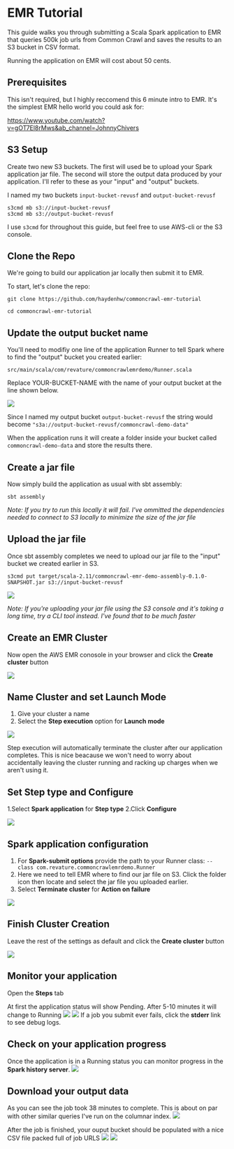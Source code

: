 # EMR Tutorial
This guide walks you through submitting a Scala Spark application to EMR that queries 500k job urls from Common Crawl and saves the results to an S3 bucket in CSV format.

Running the application on EMR will cost about 50 cents.

## Prerequisites
This isn't required, but I highly reccomend this 6 minute intro to EMR. It's the simplest EMR hello world you could ask for:

https://www.youtube.com/watch?v=gOT7El8rMws&ab_channel=JohnnyChivers

## S3 Setup
Create two new S3 buckets.
The first will used be to upload your Spark application jar file. 
The second will store the output data produced by your application.
I'll refer to these as your "input" and "output" buckets.

I named my two buckets `input-bucket-revusf` and `output-bucket-revusf`

```shell
s3cmd mb s3://input-bucket-revusf
s3cmd mb s3://output-bucket-revusf
```

I use `s3cmd` for throughout this guide, but feel free to use AWS-cli or the S3 console.

## Clone the Repo
We're going to build our application jar locally then submit it to EMR. 

To start, let's clone the repo:

```shell
git clone https://github.com/haydenhw/commoncrawl-emr-tutorial
```
```shell
cd commoncrawl-emr-tutorial
```

## Update the output bucket name
You'll need to modifiy one line of the application Runner to tell Spark where to find the "output" bucket you created earlier:

`src/main/scala/com/revature/commoncrawlemrdemo/Runner.scala`

Replace YOUR-BUCKET-NAME with the name of your output bucket at the line shown below.

![](screenshots/1.5-change-bucekt-name.png)

Since I named my output bucket `output-bucket-revusf` the string would become `"s3a://output-bucket-revusf/commoncrawl-demo-data"`

When the application runs it will create a folder inside your bucket called `commoncrawl-demo-data` and store the results there.

## Create a jar file
Now simply build the application as usual with sbt assembly:

`sbt assembly`

*Note: If you try to run this locally it will fail. I've ommitted the dependencies needed to connect to S3 locally to minimize the size of the jar file*

## Upload the jar file
Once sbt assembly completes we need to upload our jar file to the "input" bucket we created earlier in S3.

```shell
s3cmd put target/scala-2.11/commoncrawl-emr-demo-assembly-0.1.0-SNAPSHOT.jar s3://input-bucket-revusf
```

![](screenshots/3-upload-jar.png)

*Note: If you're uploading your jar file using the S3 console and it's taking a long time, try a CLI tool instead. I've found that to be much faster*

## Create an EMR Cluster
Now open the AWS EMR conosole in your browser and click the **Create cluster** button

![](screenshots/4-create-cluster.png)

## Name Cluster and set Launch Mode
1. Give your cluster a name 
2. Select the **Step execution** option for **Launch mode**

![](screenshots/5-step-execution.png)

Step execution will automatically terminate the cluster after our application completes. This is nice beacause we won't need to worry about accidentally leaving the cluster running and racking up charges when we aren't using it.

## Set Step type and Configure
1.Select **Spark application** for **Step type**
2.Click **Configure**

![](screenshots/6-spark-application.png)

## Spark application configuration
1. For **Spark-submit options** provide the path to your Runner class:
`--class com.revature.commoncrawlemrdemo.Runner`
2. Here we need to tell EMR where to find our jar file on S3. Click the folder icon then locate and select the jar file you uploaded earlier. 
3. Select **Terminate cluster** for **Action on failure**

![](screenshots/7-configure-step.png)

## Finish Cluster Creation
Leave the rest of the settings as default and click the **Create cluster** button

![](screenshots/8-finish-create-cluster.png)

## Monitor your application
Open the **Steps** tab

At first the application status will show Pending. After 5-10 minutes it will change to Running
![](screenshots/9-steps-tab.png)
![](screenshots/10-running-step.png)
If a job you submit ever fails, click the **stderr** link to see debug logs.

## Check on your application progress
Once the application is in a Running status you can monitor progress in the **Spark history server**.
![](screenshots/11-history-server.png)

## Download your output data

As you can see the job took 38 minutes to complete. This is about on par with other similar queries I've run on the columnar index. 
![](screenshots/12-complete-step.png)

After the job is finished, your ouput bucket should be populated with a nice CSV file packed full of job URLS
![](screenshots/13-download-data.png)
![](screenshots/14-display-data.png)
